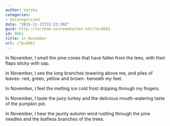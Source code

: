 ```yaml
---
author: Varsha
categories:
- Uncategorized
date: "2015-11-23T22:23:39Z"
guid: http://varsham.azurewebsites.net/?p=8661
id: 8661
title: In November
url: /?p=8661
---
```


In November, I smell the pine cones that have fallen from the tees, with their flaps sticky with sap.

In November, I see the long branches towering above me, and piles of leaves- red, green, yellow and brown- beneath my feet.

In November, I feel the melting ice cold frost dripping through my fingers.

In November, I taste the juicy turkey and the delicious mouth-watering taste of the pumpkin pie.

In November, I hear the jaunty autumn wind rustling through the pine needles and the leafless branches of the trees.

 